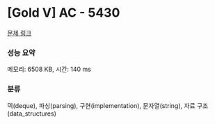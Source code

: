 # [Gold V] AC - 5430 

[문제 링크](https://www.acmicpc.net/problem/5430) 

### 성능 요약

메모리: 6508 KB, 시간: 140 ms

### 분류

덱(deque), 파싱(parsing), 구현(implementation), 문자열(string), 자료 구조(data_structures)

